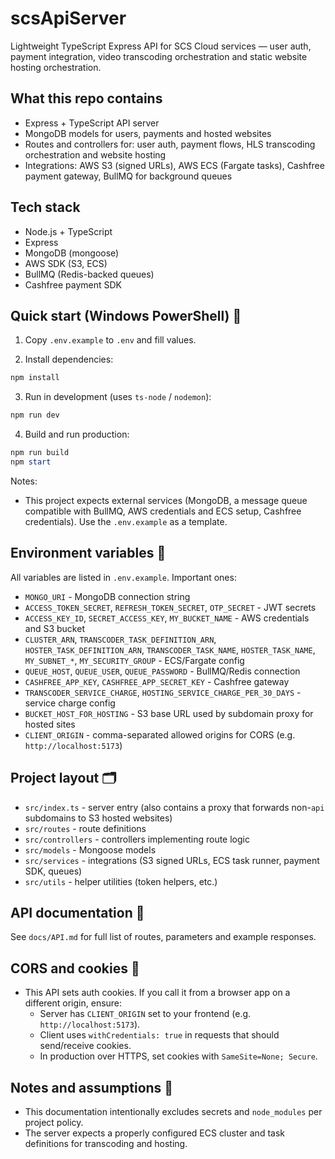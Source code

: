 # scsApiServer

Lightweight TypeScript Express API for SCS Cloud services — user auth, payment integration, video transcoding orchestration and static website hosting orchestration.

## What this repo contains
- Express + TypeScript API server
- MongoDB models for users, payments and hosted websites
- Routes and controllers for: user auth, payment flows, HLS transcoding orchestration and website hosting
- Integrations: AWS S3 (signed URLs), AWS ECS (Fargate tasks), Cashfree payment gateway, BullMQ for background queues

## Tech stack
- Node.js + TypeScript
- Express
- MongoDB (mongoose)
- AWS SDK (S3, ECS)
- BullMQ (Redis-backed queues)
- Cashfree payment SDK

## Quick start (Windows PowerShell) 🚀
1. Copy `.env.example` to `.env` and fill values.

2. Install dependencies:

```powershell
npm install
```

3. Run in development (uses `ts-node` / `nodemon`):

```powershell
npm run dev
```

4. Build and run production:

```powershell
npm run build
npm start
```

Notes:
- This project expects external services (MongoDB, a message queue compatible with BullMQ, AWS credentials and ECS setup, Cashfree credentials). Use the `.env.example` as a template.

## Environment variables 🔧
All variables are listed in `.env.example`. Important ones:
- `MONGO_URI` - MongoDB connection string
- `ACCESS_TOKEN_SECRET`, `REFRESH_TOKEN_SECRET`, `OTP_SECRET` - JWT secrets
- `ACCESS_KEY_ID`, `SECRET_ACCESS_KEY`, `MY_BUCKET_NAME` - AWS credentials and S3 bucket
- `CLUSTER_ARN`, `TRANSCODER_TASK_DEFINITION_ARN`, `HOSTER_TASK_DEFINITION_ARN`, `TRANSCODER_TASK_NAME`, `HOSTER_TASK_NAME`, `MY_SUBNET_*`, `MY_SECURITY_GROUP` - ECS/Fargate config
- `QUEUE_HOST`, `QUEUE_USER`, `QUEUE_PASSWORD` - BullMQ/Redis connection
- `CASHFREE_APP_KEY`, `CASHFREE_APP_SECRET_KEY` - Cashfree gateway
- `TRANSCODER_SERVICE_CHARGE`, `HOSTING_SERVICE_CHARGE_PER_30_DAYS` - service charge config
- `BUCKET_HOST_FOR_HOSTING` - S3 base URL used by subdomain proxy for hosted sites
- `CLIENT_ORIGIN` - comma-separated allowed origins for CORS (e.g. `http://localhost:5173`)

## Project layout 🗂️
- `src/index.ts` - server entry (also contains a proxy that forwards non-`api` subdomains to S3 hosted websites)
- `src/routes` - route definitions
- `src/controllers` - controllers implementing route logic
- `src/models` - Mongoose models
- `src/services` - integrations (S3 signed URLs, ECS task runner, payment SDK, queues)
- `src/utils` - helper utilities (token helpers, etc.)

## API documentation 📘
See `docs/API.md` for full list of routes, parameters and example responses.

## CORS and cookies 🍪
- This API sets auth cookies. If you call it from a browser app on a different origin, ensure:
	- Server has `CLIENT_ORIGIN` set to your frontend (e.g. `http://localhost:5173`).
	- Client uses `withCredentials: true` in requests that should send/receive cookies.
	- In production over HTTPS, set cookies with `SameSite=None; Secure`.

## Notes and assumptions 📝
- This documentation intentionally excludes secrets and `node_modules` per project policy.
- The server expects a properly configured ECS cluster and task definitions for transcoding and hosting.

